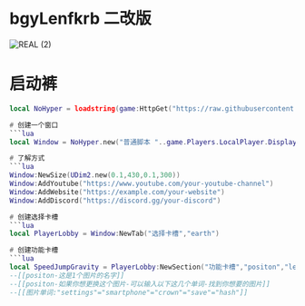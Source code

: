 # bgyLenfkrb 二改版
![REAL (2)](https://github.com/3345-c-a-t-s-u-s/NoHyperLib/assets/117000269/c2cc249c-ed95-4d99-84ad-f432ed6698da)

# 启动裤
```lua
local NoHyper = loadstring(game:HttpGet("https://raw.githubusercontent.com/3345-c-a-t-s-u-s/NoHyperLib/main/source.dll"))()

# 创建一个窗口
```lua
local Window = NoHyper.new("普通脚本 "..game.Players.LocalPlayer.DisplayName,"rbxassetid://13169991903","Welcome back!")

# 了解方式
```lua
Window:NewSize(UDim2.new(0.1,430,0.1,300))
Window:AddYoutube("https://www.youtube.com/your-youtube-channel")
Window:AddWebsite("https://example.com/your-website")
Window:AddDiscord("https://discord.gg/your-discord")

# 创建选择卡槽
```lua
local PlayerLobby = Window:NewTab("选择卡槽","earth") 

# 创建功能卡槽
```lua
local SpeedJumpGravity = PlayerLobby:NewSection("功能卡槽","positon","left")
--[[positon-这是1个图片的名字]]
--[[positon-如果你想更换这个图片-可以输入以下这几个单词-找到你想要的图片]]
--[[图片单词:"settings"="smartphone"="crown"="save"="hash"]]